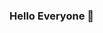 ### Hello Everyone 👋

<!--
**parizunake/parizunake** is a ✨ _special_ ✨ repository because its `README.md` (this file) appears on your GitHub profile.

Here are some ideas to get you started:

- 🔭 I’m currently working on ...waste me not food donation web development 
- 🌱 I’m currently learning ...python
- 👯 I’m looking to collaborate on ...
- 🤔 I’m looking for help with ...
- 💬 Ask me about how to study
- 📫 How to reach me: ...paripzunake@gmail.com
- 😄 Pronouns: she/her
- ⚡ Fun fact: you will never get bored of me
-->
